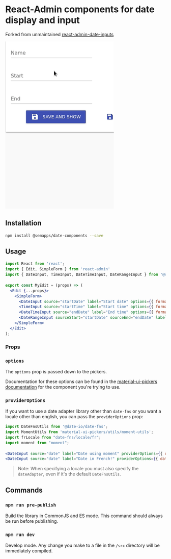 # React-Admin components for date display and input

Forked from unmaintained [react-admin-date-inputs](https://github.com/vascofg/react-admin-date-inputs)

![date-time-picker.gif](date-time-picker.gif)

## Installation

```bash
npm install @semapps/date-components --save
```

## Usage

```jsx
import React from 'react';
import { Edit, SimpleForm } from 'react-admin'
import { DateInput, TimeInput, DateTimeInput, DateRangeInput } from '@semapps/date-components';

export const MyEdit = (props) => (
  <Edit {...props}>
    <SimpleForm>
      <DateInput source="startDate" label="Start date" options={{ format: 'DD/MM/YYYY' }} />
      <TimeInput source="startTime" label="Start time" options={{ format: 'HH:mm:ss' }} />
      <DateTimeInput source="endDate" label="End time" options={{ format: 'DD/MM/YYYY, HH:mm:ss', ampm: false, clearable: true }} />
      <DateRangeInput sourceStart="startDate" sourceEnd="endDate" labelStart="Start date" labelEnd="End date"/>
    </SimpleForm>
  </Edit>
);

```

### Props

### `options`

The `options` prop is passed down to the pickers.

Documentation for these options can be found in the [material-ui-pickers documentation](https://material-ui-pickers.dev/) for the component you're trying to use.

### `providerOptions`

If you want to use a date adapter library other than `date-fns` or you want a locale other than english, you can pass the `providerOptions` prop:

```jsx
import DateFnsUtils from '@date-io/date-fns';
import MomentUtils from 'material-ui-pickers/utils/moment-utils';
import frLocale from "date-fns/locale/fr";
import moment from "moment";

<DateInput source="date" label="Date using moment" providerOptions={{ dateAdapter: MomentUtils, dateLibInstance: moment }} />
<DateInput source="date" label="Date in French!" providerOptions={{ dateAdapter: DateFnsUtils, locale: frLocale }} />
```

> Note: When specifying a locale you must also specify the `dateAdapter`, even if it's the default `DateFnsUtils`.


## Commands

### `npm run pre-publish`

Build the library in CommonJS and ES mode.
This command should always be run before publishing.

### `npm run dev`

Develop mode. Any change you make to a file in the `/src` directory will be immediately compiled.
